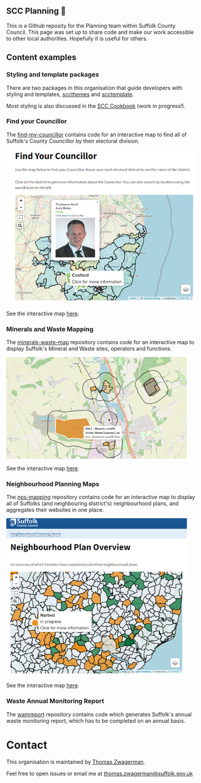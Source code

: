 ## SCC Planning 👋

This is a Github reposity for the Planning team within Suffolk County Council. This page was set up to share code and make our work accessible to other local authorities. Hopefully it is useful for others.

## Content examples
### Styling and template packages
There are two packages in this organisation that guide developers with styling and templates, [sccthemes](https://github.com/thomaszwagerman/sccthemes) and [scctemplate](https://github.com/SCC-Planning/scctemplate).

Most styling is also discussed in the [SCC Cookbook](https://github.com/SCC-Planning/scc-cookbook) (work in progress!).

### Find your Councillor
The [find-my-councillor](https://github.com/SCC-Planning/find-my-councillor) contains code for an interactive map to find all of Suffolk's County Councillor by their electoral division.

<img src="img/fmc-example.png" width = 640/>

See the interactive map [here](https://scc-planning.github.io/find-my-councillor/scc.html).

### Minerals and Waste Mapping
The [minerals-waste-map](https://github.com/SCC-Planning/minerals-waste-map) repository contains code for an interactive map to display Suffolk's Mineral and Waste sites, operators and functions.

<img src="img/mw-example.png" width = 480/>

See the interactive map [here](https://scc-planning.github.io/minerals-waste-map/).

### Neighbourhood Planning Maps
The [nps-mapping](https://github.com/SCC-Planning/nps-mapping) repository contains code for an interactive map to display all of Suffolks (and neighbouring district's) neighbourhood plans, and aggregates their websites in one place.

<img src="img/nps-example.png" width = 480/>

See the interactive map [here](https://scc-planning.github.io/nps-mapping/).

### Waste Annual Monitoring Report
The [wamreport](https://github.com/SCC-Planning/wamreport) repository contains code which generates Suffolk's annual waste monitoring report, which has to be completed on an annual basis.

# Contact
This organisation is maintained by [Thomas Zwagerman](https://github.com/thomaszwagerman).

Feel free to open issues or email me at thomas.zwagerman@suffolk.gov.uk
